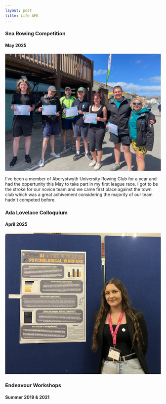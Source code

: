 ```yaml
---
layout: post
title: Life AFK
---
```

### Sea Rowing Competition
#### May 2025
![Sea Rowing Photo](/assets/img/SeaRowing.jpeg)

I've been a member of Aberystwyth University Rowing Club for a year and had the oppertunity this May to take part in my first league race.
I got to be the stroke for our novice team and we came first place against the town club which was a great achivement considering the majority 
of our team hadn't competed before.



### Ada Lovelace Colloquium
#### April 2025
![Ada Lovelace Photo](/assets/img/Lovelace.jpeg)

### Endeavour Workshops
#### Summer 2019 & 2021


